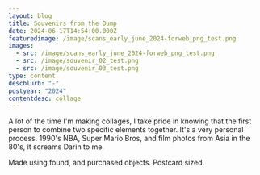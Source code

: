 ```yaml
---
layout: blog
title: Souvenirs from the Dump
date: 2024-06-17T14:54:00.000Z
featuredimage: /image/scans_early_june_2024-forweb_png_test.png
images:
  - src: /image/scans_early_june_2024-forweb_png_test.png
  - src: /image/souvenir_02_test.png
  - src: /image/souvenir_03_test.png
type: content
descblurb: "-"
postyear: "2024"
contentdesc: collage
---
```

A lot of the time I'm making collages, I take pride in knowing that the first person to combine two specific elements together. It's a very personal process. 1990's NBA, Super Mario Bros, and film photos from Asia in the 80's, it screams Darin to me. 

Made using found, and purchased objects. Postcard sized. 

